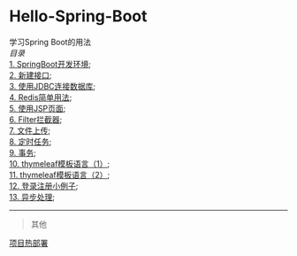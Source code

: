 # Hello-Spring-Boot  
学习Spring Boot的用法  
*目录*  
[1. SpringBoot开发环境](https://github.com/xuanu/Hello-Spring-Boot/blob/master/1/HelloSpringBoot.md);     
[2. 新建接口](https://github.com/xuanu/Hello-Spring-Boot/blob/master/2/新建接口.md);     
[3. 使用JDBC连接数据库](https://github.com/xuanu/Hello-Spring-Boot/blob/master/3/Spring%20Boot使用JDBC连接数据库.md);     
[4. Redis简单用法](https://github.com/xuanu/Hello-Spring-Boot/blob/master/4/Redis简单用法.md);   
[5. 使用JSP页面](https://github.com/xuanu/Hello-Spring-Boot/blob/master/5/使用JSP页面.md);   
[6. Filter拦截器](https://github.com/xuanu/Hello-Spring-Boot/blob/master/6/Filter拦截器.md);   
[7. 文件上传](https://github.com/xuanu/Hello-Spring-Boot/blob/master/7/文件上传.md);   
[8. 定时任务](https://github.com/xuanu/Hello-Spring-Boot/blob/master/8/定时任务.md);   
[9. 事务](https://github.com/xuanu/Hello-Spring-Boot/blob/master/9/事务.md);        
[10. thymeleaf模板语言（1）](https://github.com/xuanu/Hello-Spring-Boot/blob/master/10/thymeleaf模板语言.md);        
[11. thymeleaf模板语言（2）](https://github.com/xuanu/Hello-Spring-Boot/blob/master/11/thymeleaf模板语言.md);      
[12. 登录注册小例子](https://github.com/xuanu/Hello-Spring-Boot/blob/master/12/登录注册完整项目.md);       
[13. 异步处理](https://github.com/xuanu/Hello-Spring-Boot/blob/master/13/异步任务.md);       


   
---       
> 其他    

[项目热部署](https://github.com/xuanu/Hello-Spring-Boot/blob/master/other/热部署.md)       

